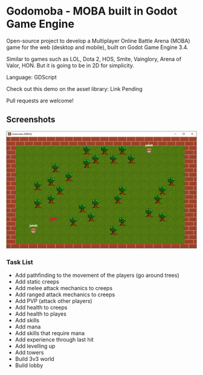 # Godomoba - MOBA built in Godot Game Engine

Open-source project to develop a Multiplayer Online Battle Arena (MOBA) game for the web (desktop and mobile), built on Godot Game Engine 3.4.

Similar to games such as LOL, Dota 2, HOS, Smite, Vainglory, Arena of Valor, HON. But it is going to be in 2D for simplicity.

Language: GDScript

Check out this demo on the asset library: Link Pending

Pull requests are welcome!

## Screenshots

![Screenshot](screenshots/early.png)

### Task List

* Add pathfinding to the movement of the players (go around trees)
* Add static creeps
* Add melee attack mechanics to creeps
* Add ranged attack mechanics to creeps
* Add PVP (attack other players)
* Add health to creeps
* Add health to playes
* Add skills
* Add mana
* Add skills that require mana
* Add experience through last hit
* Add levelling up
* Add towers
* Build 3v3 world
* Build lobby

